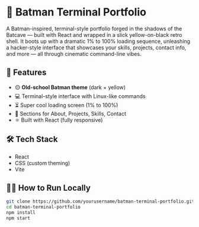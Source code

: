 # 🦇 Batman Terminal Portfolio

A Batman-inspired, terminal-style portfolio forged in the shadows of the Batcave — built with React and wrapped in a slick yellow-on-black retro shell. It boots up with a dramatic 1% to 100% loading sequence, unleashing a hacker-style interface that showcases your skills, projects, contact info, and more — all through cinematic command-line vibes.

## 🚀 Features

- 🟡 **Old-school Batman theme** (dark + yellow)
- 💻 Terminal-style interface with Linux-like commands
- ⏳ Super cool loading screen (1% to 100%)
- 📁 Sections for About, Projects, Skills, Contact
- ⚛️ Built with React (fully responsive)

## 🛠️ Tech Stack

- React
- CSS (custom theming)
- Vite

## 🧑‍💻 How to Run Locally

```bash
git clone https://github.com/yourusername/batman-terminal-portfolio.git
cd batman-terminal-portfolio
npm install
npm start
